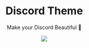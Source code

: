 <h1 align="center">Discord Theme</h1>
<p align="center">Make your Discord Beautiful 💛<p>
<p align="center"><img src="https://user-images.githubusercontent.com/29660977/75119851-e891a480-569b-11ea-9e0a-ad6db23efd9a.png"></p>

